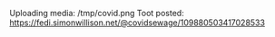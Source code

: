 Uploading media: /tmp/covid.png
Toot posted: https://fedi.simonwillison.net/@covidsewage/109880503417028533
